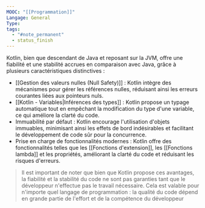 ```yaml
---
MOOC: "[[Programmation]]"
Langage: General
Type: 
tags:
  - "#note_permanent"
  - status_finish
---
```

Kotlin, bien que descendant de Java et reposant sur la JVM, offre une fiabilité et une stabilité accrues en comparaison avec Java, grâce à plusieurs caractéristiques distinctives :
- [[Gestion des valeurs nulles (Null Safety)]] : Kotlin intègre des mécanismes pour gérer les références nulles, réduisant ainsi les erreurs courantes liées aux pointeurs nuls.
- [[Kotlin - Variables|Inférences des types]] : Kotlin propose un typage automatique tout en empêchant la modification du type d'une variable, ce qui améliore la clarté du code.
- Immuabilité par défaut : Kotlin encourage l'utilisation d'objets immuables, minimisant ainsi les effets de bord indésirables et facilitant le développement de code sûr pour la concurrence.
- Prise en charge de fonctionnalités modernes : Kotlin offre des fonctionnalités telles que les [[Fonctions d'extension]], les [[Fonctions lambda]] et les propriétés, améliorant la clarté du code et réduisant les risques d'erreurs.
>Il est important de noter que bien que Kotlin propose ces avantages, la fiabilité et la stabilité du code ne sont pas garanties tant que le développeur n'effectue pas le travail nécessaire. Cela est valable pour n'importe quel langage de programmation : la qualité du code dépend en grande partie de l'effort et de la compétence du développeur